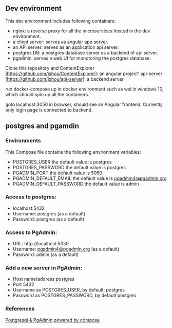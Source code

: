 ## Dev environment
 
This dev environment includes following containers:
- nginx: a reverse proxy for all the microservices hosted in the dev environment.
- a client server: serves as angular app server.
- an API server: serves as an application api server.
- postgres DB: a postgres database server as a backend of api server.
- pgadmin: serves a web UI for monotoring the postgres database.

Clone this repository and 
ContentExplorer [https://github.com/jxhou/ContentExplorer]: an angular project'
api-server [https://github.com/jxhou/api-server]: a backend server

run docker-compose up in docker environment such as wsl in windows 10, which should spin up all the containers.

goto localhost:3050 in browser, should see an Angular frontend.
Currently only login page is connected to backend.

## postgres and pgamdin

### Environments
This Compose file contains the following environment variables:

- POSTGRES_USER the default value is postgres
- POSTGRES_PASSWORD the default value is postgres
- PGADMIN_PORT the default value is 5050
- PGADMIN_DEFAULT_EMAIL the default value is pgadmin4@pgadmin.org
- PGADMIN_DEFAULT_PASSWORD the default value is admin

### Access to postgres:
- localhost:5432
- Username: postgres (as a default)
- Password: postgres (as a default)

### Access to PgAdmin:
- URL: http://localhost:5050
- Username: pgadmin4@pgadmin.org (as a default)
- Password: admin (as a default)

### Add a new server in PgAdmin:
- Host name/address postgres
- Port 5432
- Username as POSTGRES_USER, by default: postgres
- Password as POSTGRES_PASSWORD, by default postgres

### References
[Postgresql & PgAdmin powered by compose](https://github.com/khezen/compose-postgres)
